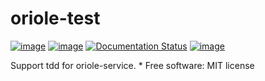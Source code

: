 # oriole-test

[![image](https://img.shields.io/pypi/v/oriole-test.svg)](https://pypi.python.org/pypi/oriole-test) [![image](https://img.shields.io/travis/zhouxiaoxiang/oriole-test.svg)](https://travis-ci.org/zhouxiaoxiang/oriole-test) [![Documentation Status](https://readthedocs.org/projects/oriole-test/badge/?version=latest)](https://oriole-test.readthedocs.io/en/latest/?badge=latest) [![image](https://circleci.com/gh/zhouxiaoxiang/oriole-test.svg?style=svg)](https://circleci.com/gh/zhouxiaoxiang/oriole-test)

Support tdd for oriole-service. \* Free software: MIT license
